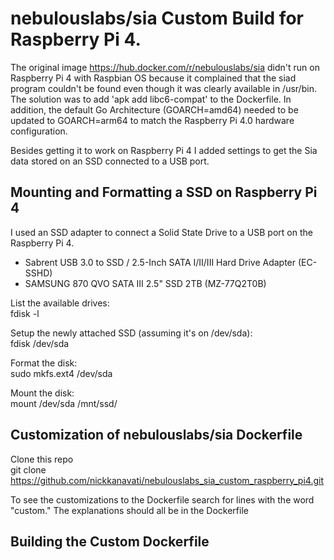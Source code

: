 # nebulouslabs/sia Custom Build for Raspberry Pi 4.
The original image https://hub.docker.com/r/nebulouslabs/sia didn't run on Raspberry Pi 4 with Raspbian OS because it complained that the siad program couldn't be found even though it was clearly available in /usr/bin. The solution was to add 'apk add libc6-compat' to the Dockerfile. In addition, the default Go Architecture (GOARCH=amd64) needed to be updated to GOARCH=arm64 to match the Raspberry Pi 4.0 hardware configuration.

Besides getting it to work on Raspberry Pi 4 I added settings to get the Sia data stored on an SSD connected to a USB port.

## Mounting and Formatting a SSD on Raspberry Pi 4
I used an SSD adapter to connect a Solid State Drive to a USB port on the Raspberry Pi 4.
* Sabrent USB 3.0 to SSD / 2.5-Inch SATA I/II/III Hard Drive Adapter (EC-SSHD)
* SAMSUNG 870 QVO SATA III 2.5" SSD 2TB (MZ-77Q2T0B)

List the available drives: \
fdisk -l

Setup the newly attached SSD (assuming it's on /dev/sda): \
fdisk /dev/sda

Format the disk: \
sudo mkfs.ext4 /dev/sda

Mount the disk: \
mount /dev/sda /mnt/ssd/

## Customization of nebulouslabs/sia Dockerfile
Clone this repo \
git clone https://github.com/nickkanavati/nebulouslabs_sia_custom_raspberry_pi4.git

To see the customizations to the Dockerfile search for lines with the word "custom." The explanations should all be in the Dockerfile

## Building the Custom Dockerfile

